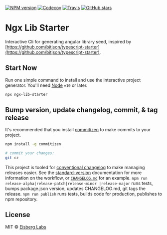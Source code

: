 [![NPM version](https://img.shields.io/npm/v/ngx-lib-starter.svg)](https://www.npmjs.com/package/ngx-lib-starter)
[![Codecov](https://img.shields.io/codecov/c/github/eisberg-labs/ngx-lib-starter.svg)](https://codecov.io/gh/eisberg-labs/ngx-lib-starter)
[![Travis](https://img.shields.io/travis/eisberg-labs/ngx-lib-starter.svg)](https://travis-ci.org/eisberg-labs/ngx-lib-starter)
[![GitHub stars](https://img.shields.io/github/stars/eisberg-labs/ngx-lib-starter.svg?style=social&logo=github&label=Stars)](https://github.com/eisberg-labs/ngx-lib-starter)

# Ngx Lib Starter

Interactive Cli for generating angular library seed, inspired by [https://github.com/bitjson/typescript-starter](https://github.com/bitjson/typescript-starter).

## Start Now

Run one simple command to install and use the interactive project generator. You'll need [Node](https://nodejs.org/) `v10` or later.

```bash
npx ngx-lib-starter
```

## Bump version, update changelog, commit, & tag release

It's recommended that you install [commitizen](https://github.com/commitizen/cz-cli) to make commits to your project.

```bash
npm install -g commitizen

# commit your changes:
git cz
```

This project is tooled for [conventional changelog](https://github.com/conventional-changelog/conventional-changelog) to make managing releases easier. See the [standard-version](https://github.com/conventional-changelog/standard-version) documentation for more information on the workflow, or [`CHANGELOG.md`](CHANGELOG.md) for an example.
`npm run release-alpha|release-patch|release-minor |release-major` runs tests, bumps package.json version, updates CHANGELOG.md, git tags the release.
`npm run publish` runs tests, builds code for production, publishes to npm repository.

## License

MIT © [Eisberg Labs](http://eisberg-labs.com)
